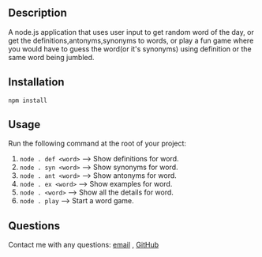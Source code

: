   
## Description
  
A node.js application that uses user input to get random word of the day, or get the definitions,antonyms,synonyms to words, or play a fun game where you would have to guess the word(or it's synonyms) using definition or the same word being jumbled.
  
## Installation
  
`npm install`
  
## Usage  
  
Run the following command at the root of your project:

1. `node . def <word>` --> Show definitions for word.
2. `node . syn <word>` --> Show synonyms for word.
3. `node . ant <word>` --> Show antonyms for word.
4. `node . ex <word>` --> Show examples for word.
5. `node . <word>` --> Show all the details for word.
6. `node . play` --> Start a word game.



## Questions
Contact me with any questions: [email](mailto:chakraborty.ayush.1998@gmail.com) , [GitHub](https://github.com/ayush-chakra)

    